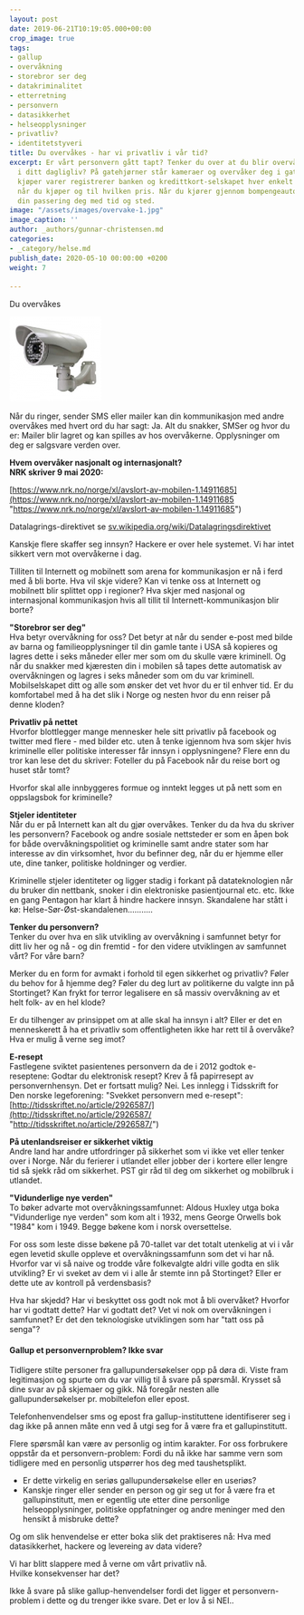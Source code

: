 ```yaml
---
layout: post
date: 2019-06-21T10:19:05.000+00:00
crop_image: true
tags:
- gallup
- overvåkning
- storebror ser deg
- datakriminalitet
- etterretning
- personvern
- datasikkerhet
- helseopplysninger
- privatliv?
- identitetstyveri
title: Du overvåkes - har vi privatliv i vår tid?
excerpt: Er vårt personvern gått tapt? Tenker du over at du blir overvåket hver dag
  i ditt dagligliv? På gatehjørner står kameraer og overvåker deg i gatene. Når du
  kjøper varer registrerer banken og kredittkort-selskapet hver enkelt vare du kjøper,
  når du kjøper og til hvilken pris. Når du kjører gjennom bompengeautomater registrerer
  din passering deg med tid og sted.
image: "/assets/images/overvake-1.jpg"
image_caption: ''
author: _authors/gunnar-christensen.md
categories:
- _category/helse.md
publish_date: 2020-05-10 00:00:00 +0200
weight: 7

---
```

Du overvåkes

![](/assets/images/overvake-1.jpg)

Når du ringer, sender SMS eller mailer kan din kommunikasjon med andre overvåkes med hvert ord du har sagt: Ja. Alt du snakker, SMSer og hvor du er: Mailer blir lagret og kan spilles av hos overvåkerne. Opplysninger om deg er salgsvare verden over.

**Hvem overvåker nasjonalt og internasjonalt?  
NRK skriver 9 mai 2020:**

[https://www.nrk.no/norge/xl/avslort-av-mobilen-1.14911685](https://www.nrk.no/norge/xl/avslort-av-mobilen-1.14911685 "https://www.nrk.no/norge/xl/avslort-av-mobilen-1.14911685")

Datalagrings-direktivet se [sv.wikipedia.org/wiki/Datalagringsdirektivet](http://sv.wikipedia.org/wiki/Datalagringsdirektivet)

Kanskje flere skaffer seg innsyn? Hackere er over hele systemet. Vi har intet sikkert vern mot overvåkerne i dag.

Tilliten til Internett og mobilnett som arena for kommunikasjon er nå i ferd med å bli borte. Hva vil skje videre? Kan vi tenke oss at Internett og mobilnett blir splittet opp i regioner? Hva skjer med nasjonal og internasjonal kommunikasjon hvis all tillit til Internett-kommunikasjon blir borte?

**"Storebror ser deg"**  
Hva betyr overvåkning for oss? Det betyr at når du sender e-post med bilde av barna og familieopplysninger til din gamle tante i USA så kopieres og lagres dette i seks måneder eller mer som om du skulle være kriminell. Og når du snakker med kjæresten din i mobilen så tapes dette automatisk av overvåkningen og lagres i seks måneder som om du var kriminell. Mobilselskapet ditt og alle som ønsker det vet hvor du er til enhver tid. Er du komfortabel med å ha det slik i Norge og nesten hvor du enn reiser på denne kloden?

**Privatliv på nettet**  
Hvorfor blottlegger mange mennesker hele sitt privatliv på facebook og twitter med flere - med bilder etc. uten å tenke igjennom hva som skjer hvis kriminelle eller politiske interesser får innsyn i opplysningene? Flere enn du tror kan lese det du skriver: Foteller du på Facebook når du reise bort og huset står tomt?

Hvorfor skal alle innbyggeres formue og inntekt legges ut på nett som en oppslagsbok for kriminelle?

**Stjeler identiteter**  
Når du er på Internett kan alt du gjør overvåkes. Tenker du da hva du skriver les personvern? Facebook og andre sosiale nettsteder er som en åpen bok for både overvåkningspolitiet og kriminelle samt andre stater som har interesse av din virksomhet, hvor du befinner deg, når du er hjemme eller ute, dine tanker, politiske holdninger og verdier.

Kriminelle stjeler identiteter og ligger stadig i forkant på datateknologien når du bruker din nettbank, snoker i din elektroniske pasientjournal etc. etc. Ikke en gang Pentagon har klart å hindre hackere innsyn. Skandalene har stått i kø: Helse-Sør-Øst-skandalenen...........

**Tenker du personvern?**  
Tenker du over hva en slik utvikling av overvåkning i samfunnet betyr for ditt liv her og nå - og din fremtid - for den videre utviklingen av samfunnet vårt? For våre barn?

Merker du en form for avmakt i forhold til egen sikkerhet og privatliv? Føler du behov for å hjemme deg? Føler du deg lurt av politikerne du valgte inn på Stortinget? Kan frykt for terror legalisere en så massiv overvåkning av et helt folk- av en hel klode?

Er du tilhenger av prinsippet om at alle skal ha innsyn i alt? Eller er det en menneskerett å ha et privatliv som offentligheten ikke har rett til å overvåke?  
Hva er mulig å verne seg imot?

**E-resept**  
Fastlegene sviktet pasientenes personvern da de i 2012 godtok e-reseptene: Godtar du elektronisk resept? Krev å få papirresept av personvernhensyn. Det er fortsatt mulig? Nei. Les innlegg i Tidsskrift for Den norske legeforening: "Svekket personvern med e-resept":  
[http://tidsskriftet.no/article/2926587/](http://tidsskriftet.no/article/2926587/ "http://tidsskriftet.no/article/2926587/")

**På utenlandsreiser er sikkerhet viktig**  
Andre land har andre utfordringer på sikkerhet som vi ikke vet eller tenker over i Norge. Når du ferierer i utlandet eller jobber der i kortere eller lengre tid så sjekk råd om sikkerhet. PST gir råd til deg om sikkerhet og mobilbruk i utlandet.

**"Vidunderlige nye verden"**  
To bøker advarte mot overvåkningssamfunnet: Aldous Huxley utga boka "Vidunderlige nye verden" som kom alt i 1932, mens George Orwells bok "1984" kom i 1949. Begge bøkene kom i norsk oversettelse.

For oss som leste disse bøkene på 70-tallet var det totalt utenkelig at vi i vår egen levetid skulle oppleve et overvåkningssamfunn som det vi har nå. Hvorfor var vi så naive og trodde våre folkevalgte aldri ville godta en slik utvikling? Er vi sveket av dem vi i alle år stemte inn på Stortinget? Eller er dette ute av kontroll på verdensbasis?

Hva har skjedd? Har vi beskyttet oss godt nok mot å bli overvåket? Hvorfor har vi godtatt dette? Har vi godtatt det? Vet vi nok om overvåkningen i samfunnet? Er det den teknologiske utviklingen som har "tatt oss på senga"?

#### Gallup et personvernproblem? Ikke svar

Tidligere stilte personer fra gallupundersøkelser opp på døra di. Viste fram legitimasjon og spurte om du var villig til å svare på spørsmål. Krysset så dine svar av på skjemaer og gikk. Nå foregår nesten alle gallupundersøkelser pr. mobiltelefon eller epost.

Telefonhenvendelser sms og epost fra gallup-instituttene identifiserer seg i dag ikke på annen måte enn ved å utgi seg for å være fra et gallupinstitutt.

Flere spørsmål kan være av personlig og intim karakter. For oss forbrukere oppstår da et personvern-problem: Fordi du nå ikke har samme vern som tidligere med en personlig utspørrer hos deg med taushetsplikt.

* Er dette virkelig en seriøs gallupundersøkelse eller en useriøs?
* Kanskje ringer eller sender en person og gir seg ut for å være fra et gallupinstitutt, men er egentlig ute etter dine personlige helseopplysninger, politiske oppfatninger og andre meninger med den hensikt å misbruke dette?

Og om slik henvendelse er etter boka slik det praktiseres nå: Hva med datasikkerhet, hackere og levereing av data videre?

Vi har blitt slappere med å verne om vårt privatliv nå.  
Hvilke konsekvenser har det?

Ikke å svare på slike gallup-henvendelser fordi det ligger et personvern-problem i dette og du trenger ikke svare. Det er lov å si NEI..
